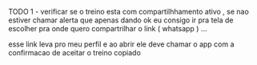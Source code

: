  TODO 1 - verificar se o treino esta com compartilhhamento ativo , se nao estiver
chamar alerta que apenas dando ok eu consigo ir pra tela de escolher pra onde quero compartrilhar o link
( whatsapp ) ...
 
esse link leva pro meu perfil e ao abrir ele deve chamar o app com a confirmacao de aceitar o treino copiado



